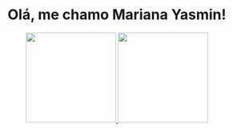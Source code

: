 ### <h1 align="center"> Olá, me chamo Mariana Yasmin! </h1>

<div align="center">
  <a href="https://github.com/mariyasmin">
  <img height="180em" src="https://github-readme-stats.vercel.app/api?username=mariyasmin&show_icons=true&theme=tokionight&include_all_commits=true&count_private=true"/>
  <img height="180em" src="https://github-readme-stats.vercel.app/api/top-langs/?username=mariyasmin&layout=compact&langs_count=7&theme=ocean_dark"/>
</div>
